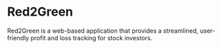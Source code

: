 # Red2Green

Red2Green is a web-based application that provides a streamlined, user-friendly profit and loss tracking for stock investors.